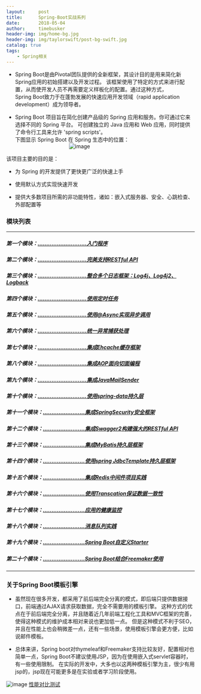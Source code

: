 ```yaml
---
layout:     post
title:      Spring-Boot实战系列
date:       2018-05-04
author:     timebusker
header-img: img/home-bg.jpg
header-img: img/taylorswift/post-bg-swift.jpg
catalog: true
tags:
    - Spring相关
---
```


- Spring Boot是由Pivotal团队提供的全新框架，其设计目的是用来简化新Spring应用的初始搭建以及开发过程。
该框架使用了特定的方式来进行配置，从而使开发人员不再需要定义样板化的配置。通过这种方式，  
Spring Boot致力于在蓬勃发展的快速应用开发领域（rapid application development）成为领导者。  

- Spring Boot 项目旨在简化创建产品级的 Spring 应用和服务。你可通过它来选择不同的 Spring 平台。
可创建独立的 Java 应用和 Web 应用，同时提供了命令行工具来允许 'spring scripts'。  
下图显示 Spring Boot 在 Spring 生态中的位置：  
&emsp;&emsp;&emsp;&emsp;&emsp;&emsp;&emsp;&emsp;&emsp;&emsp;
![image](https://github.com/timebusker/spring-boot/raw/master/static/logo.png?raw=true)

该项目主要的目的是：

+ 为 Spring 的开发提供了更快更广泛的快速上手

+ 使用默认方式实现快速开发

+ 提供大多数项目所需的非功能特性，诸如：嵌入式服务器、安全、心跳检查、外部配置等

### 模块列表
----
##### 第一个模块：[............................入门程序](https://github.com/timebusker/spring-boot/tree/master/spring-boot-1-QuickStart/)

##### 第二个模块：[............................完美支持RESTful API](https://github.com/timebusker/spring-boot/tree/master/spring-boot-2-RESTful/)

##### 第三个模块：[............................整合多个日志框架：Log4j、Log4j2、Logback](https://github.com/timebusker/spring-boot/tree/master/spring-boot-3-logs/)

##### 第四个模块：[............................使用定时任务](https://github.com/timebusker/spring-boot/tree/master/spring-boot-4-Scheduled/)

##### 第五个模块：[............................使用@Async实现异步调用](https://github.com/timebusker/spring-boot/tree/master/spring-boot-5-Async/)

##### 第六个模块：[............................统一异常捕获处理](https://github.com/timebusker/spring-boot/tree/master/spring-boot-6-GlobalException/)

##### 第七个模块：[............................集成Ehcache缓存框架](https://github.com/timebusker/spring-boot/tree/master/spring-boot-7-EhCache/)

##### 第八个模块：[............................集成AOP面向切面编程](https://github.com/timebusker/spring-boot/tree/master/spring-boot-8-AOP/)

##### 第九个模块：[............................集成JavaMailSender](https://github.com/timebusker/spring-boot/tree/master/spring-boot-9-JavaMailSender/)

##### 第十个模块：[............................使用spring-data持久层](https://github.com/timebusker/spring-boot/tree/master/spring-boot-10-SpringData/)

##### 第十一个模块：[........................集成SpringSecurity安全框架](https://github.com/timebusker/spring-boot/tree/master/spring-boot-11-SpringSecurity/)

##### 第十二个模块：[........................集成Swagger2构建强大的RESTful API](https://github.com/timebusker/spring-boot/tree/master/spring-boot-12-Swagger2/)

##### 第十三个模块：[........................集成MyBatis持久层框架](https://github.com/timebusker/spring-boot/tree/master/spring-boot-13-MyBatis/)

##### 第十四个模块：[........................使用spring JdbcTemplate持久层框架](https://github.com/timebusker/spring-boot/tree/spring-boot-14-JdbcTemplate/)

##### 第十五个模块：[........................集成Redis中间件项目实践](https://github.com/timebusker/spring-boot/tree/master/spring-boot-15-Redis/)

##### 第十六个模块：[........................使用Transcation保证数据一致性](https://github.com/timebusker/spring-boot/tree/master/spring-boot-16-Transcation/)

##### 第十七个模块：[........................应用的健康监控](https://github.com/timebusker/spring-boot/tree/master/spring-boot-17-monitor/)

##### 第十八个模块：[........................消息队列实践](https://github.com/timebusker/spring-boot/tree/master/spring-boot-18-MQ/)

##### 第十九个模块：[........................Spring Boot自定义Starter](https://github.com/timebusker/spring-boot/tree/master/spring-boot-19-Definition-Starter/)

##### 第二十个模块：[........................Spring Boot结合Freemaker使用](https://github.com/timebusker/spring-boot/tree/master/spring-boot-20-Freemarker/)

----  

### 关于Spring Boot模板引擎   
- 虽然现在很多开发，都采用了前后端完全分离的模式，即后端只提供数据接口，前端通过AJAX请求获取数据，完全不需要用的模板引擎。
这种方式的优点在于前后端完全分离，并且随着近几年前端工程化工具和MVC框架的完善，使得这种模式的维护成本相对来说也更加低一点。
但是这种模式不利于SEO，并且在性能上也会稍微差一点，还有一些场景，使用模板引擎会更方便，比如说邮件模板。   

- 总体来讲，Spring boot对thymeleaf和Freemaker支持比较友好，配置相对也简单一点，Spring Boot不建议使用JSP，因为在使用嵌入式servlet容器时，有一些使用限制。
在实际的开发中，大多也以这两种模板引擎为主，很少有用jsp的，jsp现在可能更多是在实验或者学习阶段使用。   

![image](https://github.com/timebusker/spring-boot/raw/master/static/111111.png?raw=true)
[性能对比测试](https://github.com/jreijn/spring-comparing-template-engines)
